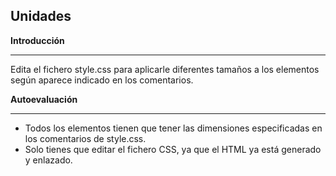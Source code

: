 ## Unidades

**Introducción**

---

Edita el fichero style.css para aplicarle diferentes tamaños a los elementos según aparece indicado en los comentarios.

**Autoevaluación**

---

- Todos los elementos tienen que tener las dimensiones especificadas en los comentarios de style.css.
- Solo tienes que editar el fichero CSS, ya que el HTML ya está generado y enlazado.
